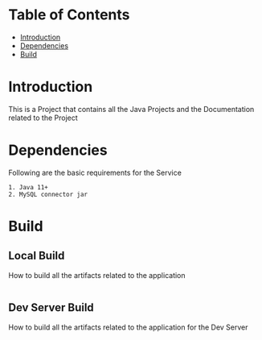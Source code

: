 # Table of Contents
- [Introduction](#introduction)
- [Dependencies](#dependencies)
- [Build](#build)

# Introduction

This is a Project that contains all the Java Projects and the Documentation related to the Project

# Dependencies

Following are the basic requirements for the Service

	1. Java 11+
	2. MySQL connector jar

# Build

## Local Build

How to build all the artifacts related to the application

```shell

```

## Dev Server Build

How to build all the artifacts related to the application for the Dev Server

```shell

```
